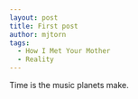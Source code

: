 ```yaml
---
layout: post
title: First post
author: mjtorn
tags:
  - How I Met Your Mother
  - Reality
---
```


Time is the music planets make.

